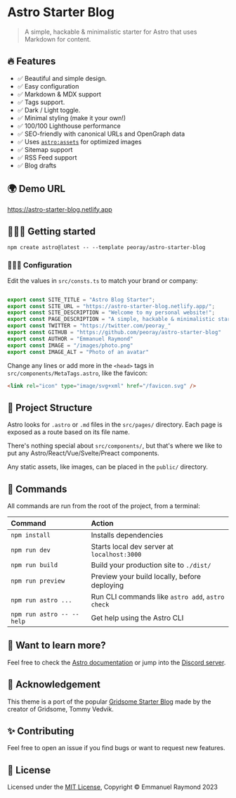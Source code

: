 # Astro Starter Blog

> A simple, hackable & minimalistic starter for Astro that uses Markdown for content.

## 🔥 Features
- ✅ Beautiful and simple design.
- ✅ Easy configuration
- ✅ Markdown & MDX support
- ✅ Tags support.
- ✅ Dark / Light toggle.
- ✅ Minimal styling (make it your own!)
- ✅ 100/100 Lighthouse performance
- ✅ SEO-friendly with canonical URLs and OpenGraph data
- ✅ Uses [`astro:assets`](https://docs.astro.build/en/guides/assets/) for optimized images
- ✅ Sitemap support
- ✅ RSS Feed support
- ✅ Blog drafts

## 🌍 Demo URL

https://astro-starter-blog.netlify.app


## 👨🏾‍💻 Getting started

```
npm create astro@latest -- --template peoray/astro-starter-blog
```

### 👨🏾‍💻 Configuration

Edit the values in `src/consts.ts` to match your brand or company:

```ts

export const SITE_TITLE = "Astro Blog Starter";
export const SITE_URL = "https://astro-starter-blog.netlify.app/";
export const SITE_DESCRIPTION = "Welcome to my personal website!";
export const PAGE_DESCRIPTION = "A simple, hackable & minimalistic starter for Astro that uses Markdown for content"
export const TWITTER = "https://twitter.com/peoray_"
export const GITHUB = "https://github.com/peoray/astro-starter-blog"
export const AUTHOR = "Emmanuel Raymond"
export const IMAGE = "/images/photo.png"
export const IMAGE_ALT = "Photo of an avatar"

```

Change any lines or add more in the `<head>` tags in `src/components/MetaTags.astro`, like the favicon:

```html
<link rel="icon" type="image/svg+xml" href="/favicon.svg" />
```

## 🚀 Project Structure

<!-- Inside of your Astro project, you'll see the following folders and files:

```
/
├── public/
│   └── favicon.svg
├── src/
│   ├── components/
│   │   └── Card.astro
│   ├── layouts/
│   │   └── Layout.astro
│   └── pages/
│       └── index.astro
└── package.json
``` -->

Astro looks for `.astro` or `.md` files in the `src/pages/` directory. Each page is exposed as a route based on its file name.

There's nothing special about `src/components/`, but that's where we like to put any Astro/React/Vue/Svelte/Preact components.

Any static assets, like images, can be placed in the `public/` directory.

## 🧞 Commands

All commands are run from the root of the project, from a terminal:

| Command                   | Action                                           |
| :------------------------ | :----------------------------------------------- |
| `npm install`             | Installs dependencies                            |
| `npm run dev`             | Starts local dev server at `localhost:3000`      |
| `npm run build`           | Build your production site to `./dist/`          |
| `npm run preview`         | Preview your build locally, before deploying     |
| `npm run astro ...`       | Run CLI commands like `astro add`, `astro check` |
| `npm run astro -- --help` | Get help using the Astro CLI                     |

## 👀 Want to learn more?

Feel free to check the [Astro documentation](https://docs.astro.build) or jump into the [Discord server](https://astro.build/chat).

## 💙 Acknowledgement

This theme is a port of the popular [Gridsome Starter Blog](https://github.com/gridsome/gridsome-starter-blog) made by the creator of Gridsome, Tommy Vedvik.

## ✨ Contributing

Feel free to open an issue if you find bugs or want to request new features.

## 📜 License

Licensed under the [MIT License](https://opensource.org/license/mit/), Copyright © Emmanuel Raymond 2023
